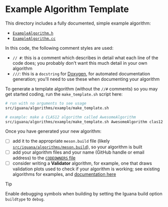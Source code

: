 # Example Algorithm Template

This directory includes a fully documented, simple example algorithm:
- [`ExampleAlgorithm.h`](ExampleAlgorithm.h)
- [`ExampleAlgorithm.cc`](ExampleAlgorithm.cc)

In this code, the following comment styles are used:
- `// #`: this is a comment which describes in detail what each line of the code does; you probably
  don't want this much detail in your own algorithm
- `///`: this is a `docstring` for [Doxygen](https://www.doxygen.nl/), for automated documentation generation;
  you'll need to use these when documenting your algorithm

To generate a template algorithm (without the `//#` comments) so you may get
started coding, run the `make_template.sh` script here:
```bash
# run with no arguments to see usage
src/iguana/algorithms/example/make_template.sh

# example: make a CLAS12 algorithm called AwesomeAlgorithm
src/iguana/algorithms/example/make_template.sh AwesomeAlgorithm clas12 src/iguana/algorithms/clas12
```

Once you have generated your new algorithm:
- [ ] add it to the appropriate `meson.build` file (likely [`src/iguana/algorithms/meson.build`](../meson.build)), so your algorithm is built
- [ ] add your algorithm files and your name (GitHub handle or email address) to the [`CODEOWNERS` file](/CODEOWNERS)
- [ ] consider writing a **Validator** algorithm, for example, one that draws validation plots used to check if your algorithm is working;
      see existing algorithms for examples, and [documentation here](/doc/testing.md)

> [!TIP]
> Enable debugging symbols when building by setting the Iguana build option `buildtype` to `debug`.
